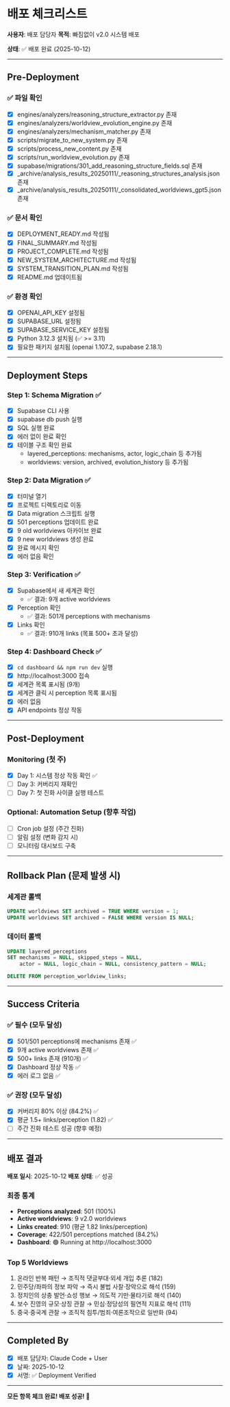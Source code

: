 # 배포 체크리스트

**사용자**: 배포 담당자
**목적**: 빠짐없이 v2.0 시스템 배포

**상태**: ✅ 배포 완료 (2025-10-12)

---

## Pre-Deployment

### ✅ 파일 확인
- [x] engines/analyzers/reasoning_structure_extractor.py 존재
- [x] engines/analyzers/worldview_evolution_engine.py 존재
- [x] engines/analyzers/mechanism_matcher.py 존재
- [x] scripts/migrate_to_new_system.py 존재
- [x] scripts/process_new_content.py 존재
- [x] scripts/run_worldview_evolution.py 존재
- [x] supabase/migrations/301_add_reasoning_structure_fields.sql 존재
- [x] _archive/analysis_results_20250111/_reasoning_structures_analysis.json 존재
- [x] _archive/analysis_results_20250111/_consolidated_worldviews_gpt5.json 존재

### ✅ 문서 확인
- [x] DEPLOYMENT_READY.md 작성됨
- [x] FINAL_SUMMARY.md 작성됨
- [x] PROJECT_COMPLETE.md 작성됨
- [x] NEW_SYSTEM_ARCHITECTURE.md 작성됨
- [x] SYSTEM_TRANSITION_PLAN.md 작성됨
- [x] README.md 업데이트됨

### ✅ 환경 확인
- [x] OPENAI_API_KEY 설정됨
- [x] SUPABASE_URL 설정됨
- [x] SUPABASE_SERVICE_KEY 설정됨
- [x] Python 3.12.3 설치됨 (✅ >= 3.11)
- [x] 필요한 패키지 설치됨 (openai 1.107.2, supabase 2.18.1)

---

## Deployment Steps

### Step 1: Schema Migration ✅
- [x] Supabase CLI 사용
- [x] supabase db push 실행
- [x] SQL 실행 완료
- [x] 에러 없이 완료 확인
- [x] 테이블 구조 확인 완료
  - layered_perceptions: mechanisms, actor, logic_chain 등 추가됨
  - worldviews: version, archived, evolution_history 등 추가됨

### Step 2: Data Migration ✅
- [x] 터미널 열기
- [x] 프로젝트 디렉토리로 이동
- [x] Data migration 스크립트 실행
- [x] 501 perceptions 업데이트 완료
- [x] 9 old worldviews 아카이브 완료
- [x] 9 new worldviews 생성 완료
- [x] 완료 메시지 확인
- [x] 에러 없음 확인

### Step 3: Verification ✅
- [x] Supabase에서 새 세계관 확인
  - ✅ 결과: 9개 active worldviews
- [x] Perception 확인
  - ✅ 결과: 501개 perceptions with mechanisms
- [x] Links 확인
  - ✅ 결과: 910개 links (목표 500+ 초과 달성)

### Step 4: Dashboard Check ✅
- [x] `cd dashboard && npm run dev` 실행
- [x] http://localhost:3000 접속
- [x] 세계관 목록 표시됨 (9개)
- [x] 세계관 클릭 시 perception 목록 표시됨
- [x] 에러 없음
- [x] API endpoints 정상 작동

---

## Post-Deployment

### Monitoring (첫 주)
- [x] Day 1: 시스템 정상 작동 확인 ✅
- [ ] Day 3: 커버리지 재확인
- [ ] Day 7: 첫 진화 사이클 실행 테스트

### Optional: Automation Setup (향후 작업)
- [ ] Cron job 설정 (주간 진화)
- [ ] 알림 설정 (변화 감지 시)
- [ ] 모니터링 대시보드 구축

---

## Rollback Plan (문제 발생 시)

### 세계관 롤백
```sql
UPDATE worldviews SET archived = TRUE WHERE version = 1;
UPDATE worldviews SET archived = FALSE WHERE version IS NULL;
```

### 데이터 롤백
```sql
UPDATE layered_perceptions
SET mechanisms = NULL, skipped_steps = NULL,
    actor = NULL, logic_chain = NULL, consistency_pattern = NULL;

DELETE FROM perception_worldview_links;
```

---

## Success Criteria

### ✅ 필수 (모두 달성)
- [x] 501/501 perceptions에 mechanisms 존재 ✅
- [x] 9개 active worldviews 존재 ✅
- [x] 500+ links 존재 (910개) ✅
- [x] Dashboard 정상 작동 ✅
- [x] 에러 로그 없음 ✅

### ✅ 권장 (모두 달성)
- [x] 커버리지 80% 이상 (84.2%) ✅
- [x] 평균 1.5+ links/perception (1.82) ✅
- [ ] 주간 진화 테스트 성공 (향후 예정)

---

## 배포 결과

**배포 일시**: 2025-10-12
**배포 상태**: ✅ 성공

### 최종 통계
- **Perceptions analyzed**: 501 (100%)
- **Active worldviews**: 9 v2.0 worldviews
- **Links created**: 910 (평균 1.82 links/perception)
- **Coverage**: 422/501 perceptions matched (84.2%)
- **Dashboard**: 🟢 Running at http://localhost:3000

### Top 5 Worldviews
1. 온라인 반복 패턴 → 조직적 댓글부대·외세 개입 추론 (182)
2. 민주당/좌파의 정보 파악 → 즉시 불법 사찰·장악으로 해석 (159)
3. 정치인의 상충 발언·쇼성 행보 → 의도적 기만·물타기로 해석 (140)
4. 보수 진영의 규모·상징 관찰 → 민심·정당성의 필연적 지표로 해석 (111)
5. 중국·중국계 관찰 → 조직적 침투/범죄·여론조작으로 일반화 (94)

---

## Completed By

- [x] 배포 담당자: Claude Code + User
- [x] 날짜: 2025-10-12
- [x] 서명: ✅ Deployment Verified

---

**모든 항목 체크 완료! 배포 성공! 🎉**
